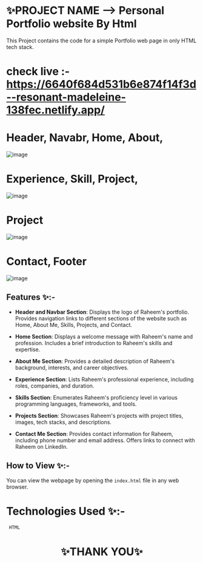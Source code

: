 
# ✨PROJECT NAME --> Personal Portfolio website By Html
This Project contains the code for a simple Portfolio web page in only HTML tech stack.

# check live :- https://6640f684d531b6e874f14f3d--resonant-madeleine-138fec.netlify.app/


# Header, Navabr, Home, About,

![image](https://github.com/sigma-webdev/PROJECT_PRO/assets/107506646/c8a56e78-fd64-4ec1-8de1-7008fc310f59)


 #  Experience, Skill, Project,
![image](https://github.com/sigma-webdev/PROJECT_PRO/assets/107506646/9f01850b-c42c-49ee-877e-e952c120eb48)


# Project
![image](https://github.com/sigma-webdev/PROJECT_PRO/assets/107506646/e3913145-9fa3-45ed-ade7-dcf3d62e5001)


# Contact, Footer

![image](https://github.com/sigma-webdev/PROJECT_PRO/assets/107506646/5170265b-3788-4380-a6c8-b36871c35154)



## Features ✨:-
- **Header and Navbar Section**:
Displays the logo of Raheem's portfolio.
Provides navigation links to different sections of the website such as Home, About Me, Skills, Projects, and Contact.

- **Home Section**:
Displays a welcome message with Raheem's name and profession.
Includes a brief introduction to Raheem's skills and expertise.

- **About Me Section**:
Provides a detailed description of Raheem's background, interests, and career objectives.

- **Experience Section**:
Lists Raheem's professional experience, including roles, companies, and duration.

- **Skills Section**:
Enumerates Raheem's proficiency level in various programming languages, frameworks, and tools.

- **Projects Section**:
Showcases Raheem's projects with project titles, images, tech stacks, and descriptions.

- **Contact Me Section**:
Provides contact information for Raheem, including phone number and email address.
Offers links to connect with Raheem on LinkedIn.



## How to View ✨:-

You can view the webpage by opening the `index.html` file in any web browser.


# Technologies Used ✨:-
     HTML




<h1 align = "center"> ✨THANK YOU✨ </h1>
